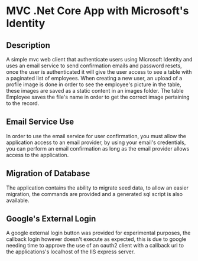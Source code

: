 # MVC .Net Core App with Microsoft's Identity

## Description

A simple mvc web client that authenticate users using Microsoft Identity and uses an email service to send confirmation emails and password resets, once the user is authenticated it will give the user access to see a table with a paginated list of employees. When creating a new user, an upload of a profile image is done in order to see the employee's picture in the table, these images are saved as a static content in an images folder. The table Employee saves the file's name in order to get the correct image pertaining to the record.

## Email Service Use

In order to use the email service for user confirmation, you must allow the application access to an email provider, by using your email's credentials, you can perform an email confirmation as long as the email provider allows access to the application.

## Migration of Database

The application contains the ability to migrate seed data, to allow an easier migration, the commands are provided and a generated sql script is also available.

## Google's External Login

A google external login button was provided for experimental purposes, the callback login however doesn't execute as expected, this is due to google needing time to approve the use of an oauth2 client with a callback url to the applications's localhost of the IIS express server.
